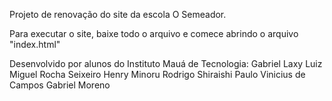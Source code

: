 Projeto de renovação do site da escola O Semeador.

Para executar o site, baixe todo o arquivo e comece abrindo o arquivo "index.html"

Desenvolvido por alunos do Instituto Mauá de Tecnologia:
Gabriel Laxy
Luiz Miguel Rocha Seixeiro
Henry Minoru
Rodrigo Shiraishi
Paulo Vinicius de Campos
Gabriel Moreno 

